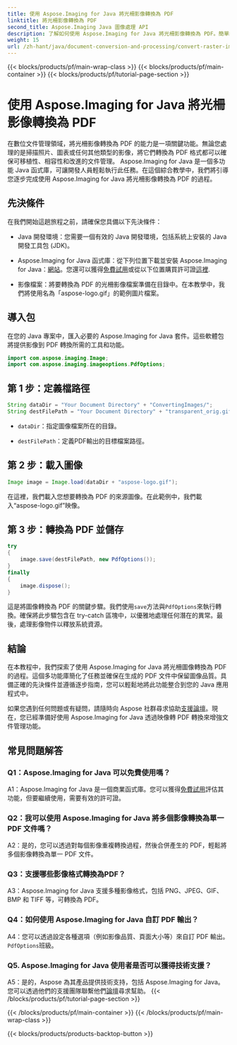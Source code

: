 ```yaml
---
title: 使用 Aspose.Imaging for Java 將光柵影像轉換為 PDF
linktitle: 將光柵影像轉換為 PDF
second_title: Aspose.Imaging Java 圖像處理 API
description: 了解如何使用 Aspose.Imaging for Java 將光柵影像轉換為 PDF。簡單的步驟即可獲得高品質的結果。
weight: 15
url: /zh-hant/java/document-conversion-and-processing/convert-raster-images-to-pdf/
---
```


{{< blocks/products/pf/main-wrap-class >}}
{{< blocks/products/pf/main-container >}}
{{< blocks/products/pf/tutorial-page-section >}}

# 使用 Aspose.Imaging for Java 將光柵影像轉換為 PDF

在數位文件管理領域，將光柵影像轉換為 PDF 的能力是一項關鍵功能。無論您處理的是掃描照片、圖表或任何其他類型的影像，將它們轉換為 PDF 格式都可以確保可移植性、相容性和改進的文件管理。 Aspose.Imaging for Java 是一個多功能 Java 函式庫，可讓開發人員輕鬆執行此任務。在這個綜合教學中，我們將引導您逐步完成使用 Aspose.Imaging for Java 將光柵影像轉換為 PDF 的過程。

## 先決條件

在我們開始這趟旅程之前，請確保您具備以下先決條件：

- Java 開發環境：您需要一個有效的 Java 開發環境，包括系統上安裝的 Java 開發工具包 (JDK)。

-  Aspose.Imaging for Java 函式庫：從下列位置下載並安裝 Aspose.Imaging for Java：[網站](https://releases.aspose.com/imaging/java/)。您還可以獲得[免費試用](https://releases.aspose.com/)或從以下位置購買許可證[這裡](https://purchase.aspose.com/buy).

- 影像檔案：將要轉換為 PDF 的光柵影像檔案準備在目錄中。在本教學中，我們將使用名為「aspose-logo.gif」的範例圖片檔案。

## 導入包

在您的 Java 專案中，匯入必要的 Aspose.Imaging for Java 套件。這些軟體包將提供影像到 PDF 轉換所需的工具和功能。

```java
import com.aspose.imaging.Image;
import com.aspose.imaging.imageoptions.PdfOptions;
```

## 第 1 步：定義檔路徑

```java
String dataDir = "Your Document Directory" + "ConvertingImages/";
String destFilePath = "Your Document Directory" + "transparent_orig.gif.pdf";
```

- `dataDir`：指定圖像檔案所在的目錄。

- `destFilePath`：定義PDF輸出的目標檔案路徑。

## 第 2 步：載入圖像

```java
Image image = Image.load(dataDir + "aspose-logo.gif");
```

在這裡，我們載入您想要轉換為 PDF 的來源圖像。在此範例中，我們載入“aspose-logo.gif”映像。

## 第 3 步：轉換為 PDF 並儲存

```java
try
{
    image.save(destFilePath, new PdfOptions());
}
finally
{
    image.dispose();
}
```

這是將圖像轉換為 PDF 的關鍵步驟。我們使用`save`方法與`PdfOptions`來執行轉換。確保將此步驟包含在 try-catch 區塊中，以優雅地處理任何潛在的異常。最後，處理影像物件以釋放系統資源。

## 結論

在本教程中，我們探索了使用 Aspose.Imaging for Java 將光柵圖像轉換為 PDF 的過程。這個多功能庫簡化了任務並確保在生成的 PDF 文件中保留圖像品質。具備正確的先決條件並遵循逐步指南，您可以輕鬆地將此功能整合到您的 Java 應用程式中。

如果您遇到任何問題或有疑問，請隨時向 Aspose 社群尋求協助[支援論壇](https://forum.aspose.com/)。現在，您已經準備好使用 Aspose.Imaging for Java 透過映像轉 PDF 轉換來增強文件管理功能。

## 常見問題解答

### Q1：Aspose.Imaging for Java 可以免費使用嗎？

 A1：Aspose.Imaging for Java 是一個商業函式庫。您可以獲得[免費試用](https://releases.aspose.com/)評估其功能，但要繼續使用，需要有效的許可證。

### Q2：我可以使用 Aspose.Imaging for Java 將多個影像轉換為單一 PDF 文件嗎？

A2：是的，您可以透過對每個影像重複轉換過程，然後合併產生的 PDF，輕鬆將多個影像轉換為單一 PDF 文件。

### Q3：支援哪些影像格式轉換為PDF？

A3：Aspose.Imaging for Java 支援多種影像格式，包括 PNG、JPEG、GIF、BMP 和 TIFF 等，可轉換為 PDF。

### Q4：如何使用 Aspose.Imaging for Java 自訂 PDF 輸出？

 A4：您可以透過設定各種選項（例如影像品質、頁面大小等）來自訂 PDF 輸出。`PdfOptions`班級。

### Q5. Aspose.Imaging for Java 使用者是否可以獲得技術支援？

 A5：是的，Aspose 為其產品提供技術支持，包括 Aspose.Imaging for Java。您可以透過他們的支援團隊聯繫他們[論壇](https://forum.aspose.com/)尋求幫助。
{{< /blocks/products/pf/tutorial-page-section >}}

{{< /blocks/products/pf/main-container >}}
{{< /blocks/products/pf/main-wrap-class >}}

{{< blocks/products/products-backtop-button >}}
